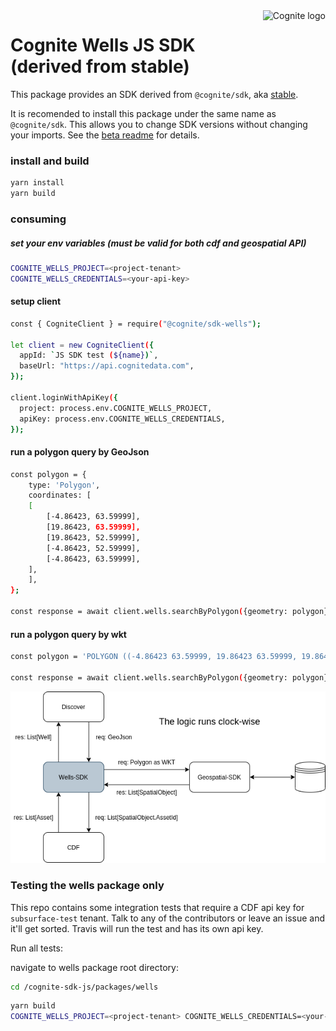 <a href="https://cognite.com/">
    <img src="./cognite_logo.png" alt="Cognite logo" title="Cognite" align="right" height="80" />
</a>

# Cognite Wells JS SDK (derived from stable)

This package provides an SDK derived from `@cognite/sdk`, aka
[stable](https://github.com/cognitedata/cognite-sdk-js/blob/master/packages/stable/README.md).

It is recomended to install this package under the same name as `@cognite/sdk`.
This allows you to change SDK versions without changing your imports.
See the [beta readme](https://github.com/cognitedata/cognite-sdk-js/blob/master/packages/beta/README.md) for details.

### install and build

```bash
yarn install
yarn build
```

### consuming

##### set your env variables (must be valid for both cdf and geospatial API)

```bash
COGNITE_WELLS_PROJECT=<project-tenant>
COGNITE_WELLS_CREDENTIALS=<your-api-key>
```

#### setup client

```bash
const { CogniteClient } = require("@cognite/sdk-wells");

let client = new CogniteClient({
  appId: `JS SDK test (${name})`,
  baseUrl: "https://api.cognitedata.com",
});

client.loginWithApiKey({
  project: process.env.COGNITE_WELLS_PROJECT,
  apiKey: process.env.COGNITE_WELLS_CREDENTIALS,
});
```

#### run a polygon query by GeoJson

```bash
const polygon = {
    type: 'Polygon',
    coordinates: [
    [
        [-4.86423, 63.59999],
        [19.86423, 63.59999],
        [19.86423, 52.59999],
        [-4.86423, 52.59999],
        [-4.86423, 63.59999],
    ],
    ],
};

const response = await client.wells.searchByPolygon({geometry: polygon});
```

#### run a polygon query by wkt

```bash
const polygon = 'POLYGON ((-4.86423 63.59999, 19.86423 63.59999, 19.86423 52.59999, -4.86423 52.59999, -4.86423 63.59999))';

const response = await client.wells.searchByPolygon({geometry: polygon});
```

![query](figures/wells-sdk.png)

### Testing the wells package only

This repo contains some integration tests that require a CDF api key for `subsurface-test` tenant.
Talk to any of the contributors or leave an issue and it'll get sorted.
Travis will run the test and has its own api key.

Run all tests:

navigate to wells package root directory:

```bash
cd /cognite-sdk-js/packages/wells
```

```bash
yarn build
COGNITE_WELLS_PROJECT=<project-tenant> COGNITE_WELLS_CREDENTIALS=<your-api-key> yarn test
```
